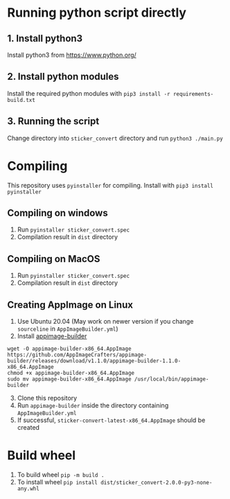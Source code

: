 # Running python script directly
## 1. Install python3
Install python3 from https://www.python.org/

## 2. Install python modules
Install the required python modules with `pip3 install -r requirements-build.txt`

## 3. Running the script
Change directory into `sticker_convert` directory and run `python3 ./main.py`

# Compiling
This repository uses `pyinstaller` for compiling. Install with `pip3 install pyinstaller`

## Compiling on windows
1. Run `pyinstaller sticker_convert.spec`
2. Compilation result in `dist` directory

##  Compiling on MacOS
1. Run `pyinstaller sticker_convert.spec`
2. Compilation result in `dist` directory

## Creating AppImage on Linux
1. Use Ubuntu 20.04 (May work on newer version if you change `sourceline` in `AppImageBuilder.yml`)
2. Install [appimage-builder](https://appimage-builder.readthedocs.io/en/latest/intro/install.html)
```
wget -O appimage-builder-x86_64.AppImage https://github.com/AppImageCrafters/appimage-builder/releases/download/v1.1.0/appimage-builder-1.1.0-x86_64.AppImage
chmod +x appimage-builder-x86_64.AppImage
sudo mv appimage-builder-x86_64.AppImage /usr/local/bin/appimage-builder
```
3. Clone this repository
4. Run `appimage-builder` inside the directory containing `AppImageBuilder.yml`
5. If successful, `sticker-convert-latest-x86_64.AppImage` should be created

# Build wheel
1. To build wheel `pip -m build .`
2. To install wheel `pip install dist/sticker_convert-2.0.0-py3-none-any.whl`